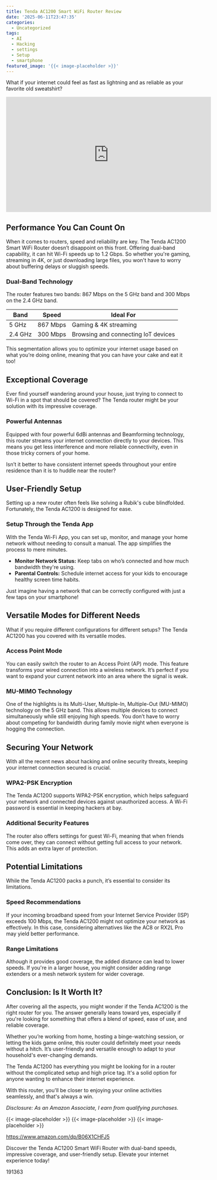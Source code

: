 ```yaml
---
title: Tenda AC1200 Smart WiFi Router Review
date: '2025-06-11T23:47:35'
categories:
  - Uncategorized
tags:
  - AI
  - Hacking
  - settings
  - Setup
  - smartphone
featured_image: '{{< image-placeholder >}}'
---
```


<p>What if your internet could feel as fast as lightning and as reliable as your favorite old sweatshirt?</p> <iframe width="560" height="315" src="https://www.youtube.com/embed/_A5_IxGBR34" frameborder="0" allow="accelerometer; autoplay; encrypted-media; gyroscope; picture-in-picture" allowfullscreen></iframe> <br> <p><a rel="nofollow" target="_blank" title="See the Tenda AC1200 Smart WiFi Router, High Speed Dual Band Wireless Internet Router with Smart APP, 4 x 100 Mbps Fast Ethernet Ports, Supports Guest WiFi, Access Point Mode, IPv6 and Parental Controls(AC6) in detail." href="https://www.amazon.com/dp/B06X1CHFJ5?tag=8118903-20" style='text-decoration: none; box-shadow: none;'></a></p> <h2>Performance You Can Count On</h2> <p>When it comes to routers, speed and reliability are key. The Tenda AC1200 Smart WiFi Router doesn’t disappoint on this front. Offering dual-band capability, it can hit Wi-Fi speeds up to 1.2 Gbps. So whether you're gaming, streaming in 4K, or just downloading large files, you won't have to worry about buffering delays or sluggish speeds.</p> <h3>Dual-Band Technology</h3> <p>The router features two bands: 867 Mbps on the 5 GHz band and 300 Mbps on the 2.4 GHz band.</p> <table> <thead> <tr> <th>Band</th> <th>Speed</th> <th>Ideal For</th> </tr> </thead> <tbody> <tr> <td>5 GHz</td> <td>867 Mbps</td> <td>Gaming & 4K streaming</td> </tr> <tr> <td>2.4 GHz</td> <td>300 Mbps</td> <td>Browsing and connecting IoT devices</td> </tr> </tbody> </table> <p>This segmentation allows you to optimize your internet usage based on what you’re doing online, meaning that you can have your cake and eat it too!</p> <h2>Exceptional Coverage</h2> <p>Ever find yourself wandering around your house, just trying to connect to Wi-Fi in a spot that should be covered? The Tenda router might be your solution with its impressive coverage.</p> <h3>Powerful Antennas</h3> <p>Equipped with four powerful 6dBi antennas and Beamforming technology, this router streams your internet connection directly to your devices. This means you get less interference and more reliable connectivity, even in those tricky corners of your home.</p> <p>Isn’t it better to have consistent internet speeds throughout your entire residence than it is to huddle near the router?</p> <p><a rel="nofollow" target="_blank" title="Tenda AC1200 Smart WiFi Router, High Speed Dual Band Wireless Internet Router with Smart APP, 4 x 100 Mbps Fast Ethernet Ports, Supports Guest WiFi, Access Point Mode, IPv6 and Parental Controls(AC6)" href="https://www.amazon.com/dp/B06X1CHFJ5?tag=8118903-20" style='text-decoration: none; box-shadow: none;'></a></p> <p><a rel="nofollow" target="_blank" title="Check out the Tenda AC1200 Smart WiFi Router, High Speed Dual Band Wireless Internet Router with Smart APP, 4 x 100 Mbps Fast Ethernet Ports, Supports Guest WiFi, Access Point Mode, IPv6 and Parental Controls(AC6) here." href="https://www.amazon.com/dp/B06X1CHFJ5?tag=8118903-20" style='text-decoration: none; box-shadow: none;'></a></p> </p><p></p><p></p><p></p><p></p><p></p><p></p><p></p><p><h2>User-Friendly Setup</h2> <p>Setting up a new router often feels like solving a Rubik's cube blindfolded. Fortunately, the Tenda AC1200 is designed for ease.</p> <h3>Setup Through the Tenda App</h3> <p>With the Tenda Wi-Fi App, you can set up, monitor, and manage your home network without needing to consult a manual. The app simplifies the process to mere minutes.</p> <ul> <li> <strong>Monitor Network Status:</strong> Keep tabs on who’s connected and how much bandwidth they're using.</li> <li> <strong>Parental Controls:</strong> Schedule internet access for your kids to encourage healthy screen time habits.</li> </ul> <p>Just imagine having a network that can be correctly configured with just a few taps on your smartphone!</p> <h2>Versatile Modes for Different Needs</h2> <p>What if you require different configurations for different setups? The Tenda AC1200 has you covered with its versatile modes.</p> <h3>Access Point Mode</h3> <p>You can easily switch the router to an Access Point (AP) mode. This feature transforms your wired connection into a wireless network. It’s perfect if you want to expand your current network into an area where the signal is weak.</p> <h3>MU-MIMO Technology</h3> <p>One of the highlights is its Multi-User, Multiple-In, Multiple-Out (MU-MIMO) technology on the 5 GHz band. This allows multiple devices to connect simultaneously while still enjoying high speeds. You don’t have to worry about competing for bandwidth during family movie night when everyone is hogging the connection.</p> <p><a rel="nofollow" target="_blank" title="Tenda AC1200 Smart WiFi Router, High Speed Dual Band Wireless Internet Router with Smart APP, 4 x 100 Mbps Fast Ethernet Ports, Supports Guest WiFi, Access Point Mode, IPv6 and Parental Controls(AC6)" href="https://www.amazon.com/dp/B06X1CHFJ5?tag=8118903-20" style='text-decoration: none; box-shadow: none;'></a></p> <h2>Securing Your Network</h2> <p>With all the recent news about hacking and online security threats, keeping your internet connection secured is crucial.</p> <h3>WPA2-PSK Encryption</h3> <p>The Tenda AC1200 supports WPA2-PSK encryption, which helps safeguard your network and connected devices against unauthorized access. A Wi-Fi password is essential in keeping hackers at bay.</p> <h3>Additional Security Features</h3> <p>The router also offers settings for guest Wi-Fi, meaning that when friends come over, they can connect without getting full access to your network. This adds an extra layer of protection.</p> <h2>Potential Limitations</h2> <p>While the Tenda AC1200 packs a punch, it’s essential to consider its limitations.</p> <h3>Speed Recommendations</h3> <p>If your incoming broadband speed from your Internet Service Provider (ISP) exceeds 100 Mbps, the Tenda AC1200 might not optimize your network as effectively. In this case, considering alternatives like the AC8 or RX2L Pro may yield better performance.</p> <h3>Range Limitations</h3> <p>Although it provides good coverage, the added distance can lead to lower speeds. If you're in a larger house, you might consider adding range extenders or a mesh network system for wider coverage.</p> <p><a rel="nofollow" target="_blank" title="Tenda AC1200 Smart WiFi Router, High Speed Dual Band Wireless Internet Router with Smart APP, 4 x 100 Mbps Fast Ethernet Ports, Supports Guest WiFi, Access Point Mode, IPv6 and Parental Controls(AC6)" href="https://www.amazon.com/dp/B06X1CHFJ5?tag=8118903-20" style='text-decoration: none; box-shadow: none;'></a></p> <h2>Conclusion: Is It Worth It?</h2> <p>After covering all the aspects, you might wonder if the Tenda AC1200 is the right router for you. The answer generally leans toward yes, especially if you're looking for something that offers a blend of speed, ease of use, and reliable coverage.</p> <p>Whether you’re working from home, hosting a binge-watching session, or letting the kids game online, this router could definitely meet your needs without a hitch. It’s user-friendly and versatile enough to adapt to your household's ever-changing demands.</p> <p>The Tenda AC1200 has everything you might be looking for in a router without the complicated setup and high price tag. It's a solid option for anyone wanting to enhance their internet experience.</p> <p>With this router, you'll be closer to enjoying your online activities seamlessly, and that's always a win.</p> <p><a rel="nofollow" target="_blank" title="See the Tenda AC1200 Smart WiFi Router, High Speed Dual Band Wireless Internet Router with Smart APP, 4 x 100 Mbps Fast Ethernet Ports, Supports Guest WiFi, Access Point Mode, IPv6 and Parental Controls(AC6) in detail." href="https://www.amazon.com/dp/B06X1CHFJ5?tag=8118903-20" style='text-decoration: none; box-shadow: none;'></a></p> <p><i>Disclosure: As an Amazon Associate, I earn from qualifying purchases.</i></p>
{{< image-placeholder >}}
{{< image-placeholder >}}
{{< image-placeholder >}}




https://www.amazon.com/dp/B06X1CHFJ5

Discover the Tenda AC1200 Smart WiFi Router with dual-band speeds, impressive coverage, and user-friendly setup. Elevate your internet experience today!

191363
